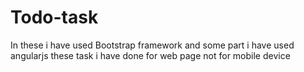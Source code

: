 # Todo-task

In these i have used Bootstrap framework and some part i have used angularjs
these task i have done for web page not for mobile device
